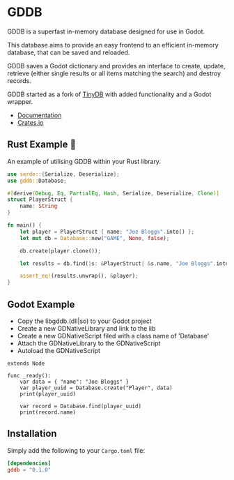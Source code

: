 # GDDB

GDDB is a superfast in-memory database designed for use in Godot.

This database aims to provide an easy frontend to an efficient in-memory database, that can be saved and reloaded.

GDDB saves a Godot dictionary and provides an interface to create, update, retrieve (either single results or all items matching the search) and destroy records.

GDDB started as a fork of [TinyDB](https://github.com/Owez/tinydb) with added functionality and a Godot wrapper.

- [Documentation](https://docs.rs/gddb)
- [Crates.io](https://crates.io/crates/gddb)

## Rust Example 🚀

An example of utilising GDDB within your Rust library.

```rust
use serde::{Serialize, Deserialize};
use gddb::Database;

#[derive(Debug, Eq, PartialEq, Hash, Serialize, Deserialize, Clone)]
struct PlayerStruct {
    name: String
}

fn main() {
    let player = PlayerStruct { name: "Joe Bloggs".into() };
    let mut db = Database::new("GAME", None, false);

    db.create(player.clone());

    let results = db.find(|s: &PlayerStruct| &s.name, "Joe Bloggs".into());

    assert_eq!(results.unwrap(), &player);
}
```

## Godot Example

- Copy the libgddb.(dll|so) to your Godot project
- Create a new GDNativeLibrary and link to the lib 
- Create a new GDNativeScript filed with a class name of 'Database'
- Attach the GDNativeLibrary to the GDNativeScript
- Autoload the GDNativeScript

```gdscript
extends Node

func _ready():
	var data = { "name": "Joe Bloggs" }
	var player_uuid = Database.create("Player", data)
	print(player_uuid)

	var record = Database.find(player_uuid)
	print(record.name)
```
## Installation

Simply add the following to your `Cargo.toml` file:

```toml
[dependencies]
gddb = "0.1.0"
```
